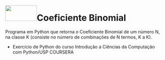 # <img src="https://cdn.jsdelivr.net/gh/devicons/devicon/icons/python/python-original-wordmark.svg" width="100" height="50"/>Coeficiente Binomial

Programa em Python que retorna o Coeficiente Binomial de um número N, na classe K (consiste no número de combinações de N termos, K a K).
- Exercício de Python do curso Introdução a Ciências da Computação com Python/USP COURSERA
